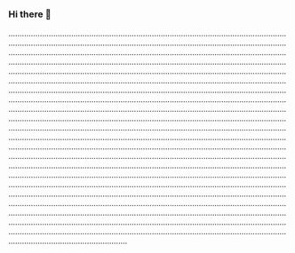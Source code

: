 ### Hi there 👋

.............................................................................................................................................................................................................................................................................................................................................................................................................................................................................................................................................................................................................................................................................................................................................................................................................................................................................................................................................................................................................................................................................................................................................................................................................................................................................................................................................................................................................................................................................................................................................................................................................................................................................................................................................................................................................................................................................................................................................................................................................................................................................................................................................................................................................................................................................................................................................................................................................................................................................................................................................................................................................................................................................................................................................................................................................................................................................................